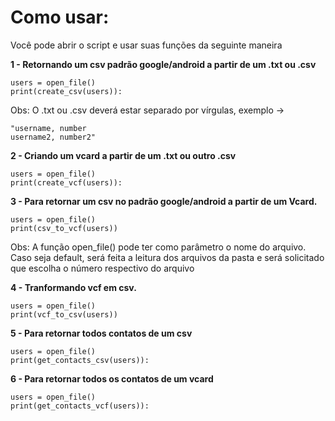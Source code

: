 # Como usar:
Você pode abrir o script e usar suas funções da seguinte maneira

**1 - Retornando um csv padrão google/android a partir de um .txt ou .csv**
```
users = open_file()
print(create_csv(users)):
```
Obs: O .txt ou .csv deverá estar separado por vírgulas, exemplo -> 
```
"username, number
username2, number2"
```
**2 - Criando um vcard a partir de um .txt ou outro .csv**
```
users = open_file()
print(create_vcf(users)):
```

**3 - Para retornar um csv no padrão google/android a partir de um Vcard.**
```
users = open_file()
print(csv_to_vcf(users))
```
 Obs: A função open_file() pode ter como parâmetro o nome do arquivo. Caso seja default, será feita a leitura dos arquivos da pasta e será solicitado que escolha o número respectivo do arquivo
 
**4 - Tranformando vcf em csv.**
```
users = open_file()
print(vcf_to_csv(users))
```

**5 - Para retornar todos contatos de um csv**
```
users = open_file()
print(get_contacts_csv(users)):
```

**6 - Para retornar todos os contatos de um vcard**
```
users = open_file()
print(get_contacts_vcf(users)):
```





